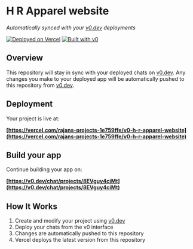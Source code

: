 # H R Apparel website

*Automatically synced with your [v0.dev](https://v0.dev) deployments*

[![Deployed on Vercel](https://img.shields.io/badge/Deployed%20on-Vercel-black?style=for-the-badge&logo=vercel)](https://vercel.com/rajans-projects-1e759ffe/v0-h-r-apparel-website)
[![Built with v0](https://img.shields.io/badge/Built%20with-v0.dev-black?style=for-the-badge)](https://v0.dev/chat/projects/8EVguy4ciMt)

## Overview

This repository will stay in sync with your deployed chats on [v0.dev](https://v0.dev).
Any changes you make to your deployed app will be automatically pushed to this repository from [v0.dev](https://v0.dev).

## Deployment

Your project is live at:

**[https://vercel.com/rajans-projects-1e759ffe/v0-h-r-apparel-website](https://vercel.com/rajans-projects-1e759ffe/v0-h-r-apparel-website)**

## Build your app

Continue building your app on:

**[https://v0.dev/chat/projects/8EVguy4ciMt](https://v0.dev/chat/projects/8EVguy4ciMt)**

## How It Works

1. Create and modify your project using [v0.dev](https://v0.dev)
2. Deploy your chats from the v0 interface
3. Changes are automatically pushed to this repository
4. Vercel deploys the latest version from this repository